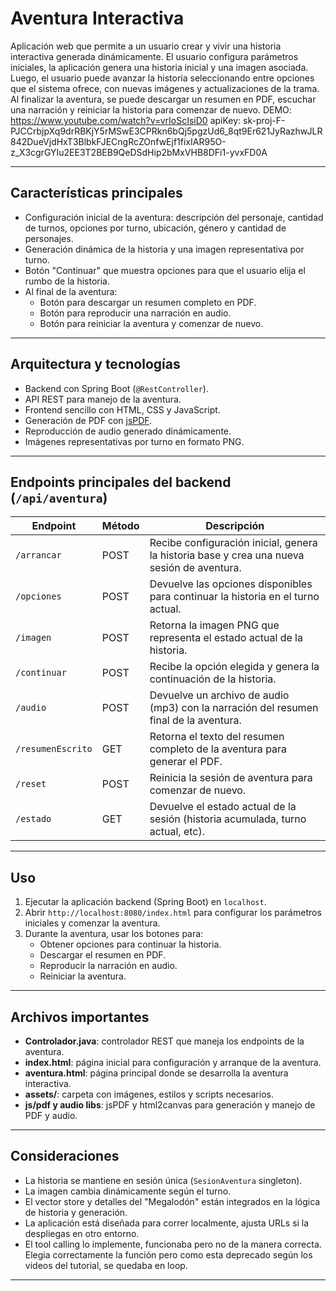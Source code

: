 # Aventura Interactiva

Aplicación web que permite a un usuario crear y vivir una historia interactiva generada dinámicamente. El usuario configura parámetros iniciales, la aplicación genera una historia inicial y una imagen asociada. Luego, el usuario puede avanzar la historia seleccionando entre opciones que el sistema ofrece, con nuevas imágenes y actualizaciones de la trama. Al finalizar la aventura, se puede descargar un resumen en PDF, escuchar una narración y reiniciar la historia para comenzar de nuevo.
DEMO: https://www.youtube.com/watch?v=vrIoScIsiD0
apiKey: 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

---

## Características principales

- Configuración inicial de la aventura: descripción del personaje, cantidad de turnos, opciones por turno, ubicación, género y cantidad de personajes.
- Generación dinámica de la historia y una imagen representativa por turno.
- Botón "Continuar" que muestra opciones para que el usuario elija el rumbo de la historia.
- Al final de la aventura:
  - Botón para descargar un resumen completo en PDF.
  - Botón para reproducir una narración en audio.
  - Botón para reiniciar la aventura y comenzar de nuevo.

---

## Arquitectura y tecnologías

- Backend con Spring Boot (`@RestController`).
- API REST para manejo de la aventura.
- Frontend sencillo con HTML, CSS y JavaScript.
- Generación de PDF con [jsPDF](https://github.com/parallax/jsPDF).
- Reproducción de audio generado dinámicamente.
- Imágenes representativas por turno en formato PNG.

---

## Endpoints principales del backend (`/api/aventura`)

| Endpoint                | Método | Descripción                                                                                   |
|-------------------------|---------|-----------------------------------------------------------------------------------------------|
| `/arrancar`             | POST    | Recibe configuración inicial, genera la historia base y crea una nueva sesión de aventura.   |
| `/opciones`             | POST    | Devuelve las opciones disponibles para continuar la historia en el turno actual.             |
| `/imagen`               | POST    | Retorna la imagen PNG que representa el estado actual de la historia.                        |
| `/continuar`            | POST    | Recibe la opción elegida y genera la continuación de la historia.                            |
| `/audio`                | POST    | Devuelve un archivo de audio (mp3) con la narración del resumen final de la aventura.        |
| `/resumenEscrito`       | GET     | Retorna el texto del resumen completo de la aventura para generar el PDF.                    |
| `/reset`                | POST    | Reinicia la sesión de aventura para comenzar de nuevo.                                       |
| `/estado`               | GET     | Devuelve el estado actual de la sesión (historia acumulada, turno actual, etc).               |

---

## Uso

1. Ejecutar la aplicación backend (Spring Boot) en `localhost`.
2. Abrir `http://localhost:8080/index.html` para configurar los parámetros iniciales y comenzar la aventura.
3. Durante la aventura, usar los botones para:
   - Obtener opciones para continuar la historia.
   - Descargar el resumen en PDF.
   - Reproducir la narración en audio.
   - Reiniciar la aventura.

---

## Archivos importantes

- **Controlador.java**: controlador REST que maneja los endpoints de la aventura.
- **index.html**: página inicial para configuración y arranque de la aventura.
- **aventura.html**: página principal donde se desarrolla la aventura interactiva.
- **assets/**: carpeta con imágenes, estilos y scripts necesarios.
- **js/pdf y audio libs**: jsPDF y html2canvas para generación y manejo de PDF y audio.

---

## Consideraciones

- La historia se mantiene en sesión única (`SesionAventura` singleton).
- La imagen cambia dinámicamente según el turno.
- El vector store y detalles del "Megalodón" están integrados en la lógica de historia y generación.
- La aplicación está diseñada para correr localmente, ajusta URLs si la despliegas en otro entorno.
- El tool calling lo implemente, funcionaba pero no de la manera correcta. Elegia correctamente la función pero como esta deprecado según los videos del tutorial, se quedaba en loop.

---



